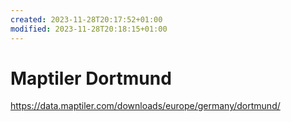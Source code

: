 ```yaml
---
created: 2023-11-28T20:17:52+01:00
modified: 2023-11-28T20:18:15+01:00
---
```


# Maptiler Dortmund

https://data.maptiler.com/downloads/europe/germany/dortmund/
